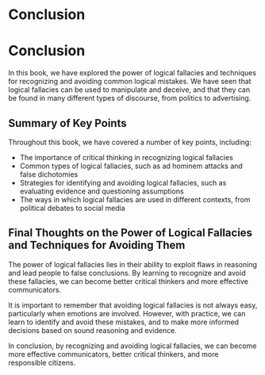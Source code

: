 # Conclusion

Conclusion
==========

In this book, we have explored the power of logical fallacies and techniques for recognizing and avoiding common logical mistakes. We have seen that logical fallacies can be used to manipulate and deceive, and that they can be found in many different types of discourse, from politics to advertising.

Summary of Key Points
---------------------

Throughout this book, we have covered a number of key points, including:

* The importance of critical thinking in recognizing logical fallacies
* Common types of logical fallacies, such as ad hominem attacks and false dichotomies
* Strategies for identifying and avoiding logical fallacies, such as evaluating evidence and questioning assumptions
* The ways in which logical fallacies are used in different contexts, from political debates to social media

Final Thoughts on the Power of Logical Fallacies and Techniques for Avoiding Them
---------------------------------------------------------------------------------

The power of logical fallacies lies in their ability to exploit flaws in reasoning and lead people to false conclusions. By learning to recognize and avoid these fallacies, we can become better critical thinkers and more effective communicators.

It is important to remember that avoiding logical fallacies is not always easy, particularly when emotions are involved. However, with practice, we can learn to identify and avoid these mistakes, and to make more informed decisions based on sound reasoning and evidence.

In conclusion, by recognizing and avoiding logical fallacies, we can become more effective communicators, better critical thinkers, and more responsible citizens.